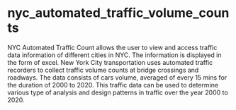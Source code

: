 # nyc_automated_traffic_volume_counts

NYC Automated Traffic Count allows the user to view and access traffic data information of different cities in NYC. The information is displayed in the form of excel. New York City transportation uses automated traffic recorders to collect traffic volume counts at bridge crossings and roadways. The data consists of cars volume, averaged of every 15 mins for the duration of 2000 to 2020. This traffic data can be used to determine various type of analysis and design patterns in traffic over the year 2000 to 2020.
